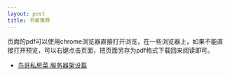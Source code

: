 ```yaml
---
layout: post
title: 书单推荐
---
```


页面的pdf可以使用chrome浏览器直接打开浏览，在一些浏览器上，如果不能直接打开预览，可以右键点击页面，把页面另存为pdf格式下载回来阅读即可。

* [鸟哥私房菜 服务器架设篇](niaoge_linux_server.pdf)
